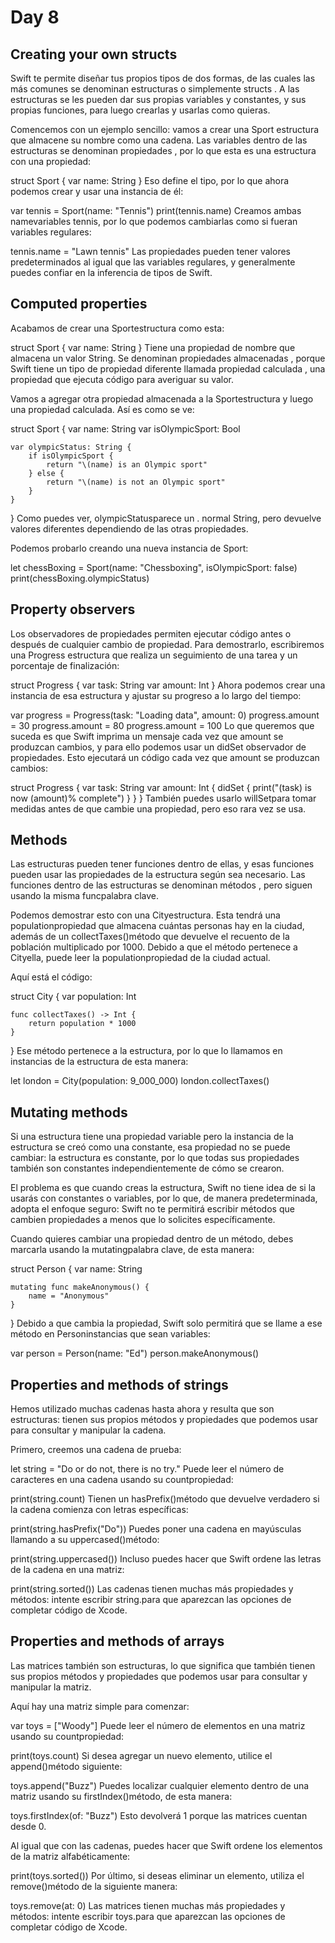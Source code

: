 # Day 8
## Creating  your own structs
Swift te permite diseñar tus propios tipos de dos formas, de las cuales las más comunes se denominan estructuras o simplemente structs . A las estructuras se les pueden dar sus propias variables y constantes, y sus propias funciones, para luego crearlas y usarlas como quieras.

Comencemos con un ejemplo sencillo: vamos a crear una Sport estructura que almacene su nombre como una cadena. Las variables dentro de las estructuras se denominan propiedades , por lo que esta es una estructura con una propiedad:

struct Sport {
    var name: String
}
Eso define el tipo, por lo que ahora podemos crear y usar una instancia de él:

var tennis = Sport(name: "Tennis")
print(tennis.name)
Creamos ambas namevariables tennis, por lo que podemos cambiarlas como si fueran variables regulares:

tennis.name = "Lawn tennis"
Las propiedades pueden tener valores predeterminados al igual que las variables regulares, y generalmente puedes confiar en la inferencia de tipos de Swift.

## Computed properties
Acabamos de crear una Sportestructura como esta:

struct Sport {
    var name: String
}
Tiene una propiedad de nombre que almacena un valor String. Se denominan propiedades almacenadas , porque Swift tiene un tipo de propiedad diferente llamada propiedad calculada , una propiedad que ejecuta código para averiguar su valor.

Vamos a agregar otra propiedad almacenada a la Sportestructura y luego una propiedad calculada. Así es como se ve:

struct Sport {
    var name: String
    var isOlympicSport: Bool

    var olympicStatus: String {
        if isOlympicSport {
            return "\(name) is an Olympic sport"
        } else {
            return "\(name) is not an Olympic sport"
        }
    }
}
Como puedes ver, olympicStatusparece un . normal String, pero devuelve valores diferentes dependiendo de las otras propiedades.

Podemos probarlo creando una nueva instancia de Sport:

let chessBoxing = Sport(name: "Chessboxing", isOlympicSport: false)
print(chessBoxing.olympicStatus)

## Property observers
Los observadores de propiedades permiten ejecutar código antes o después de cualquier cambio de propiedad. Para demostrarlo, escribiremos una Progress estructura que realiza un seguimiento de una tarea y un porcentaje de finalización:

struct Progress {
    var task: String
    var amount: Int
}
Ahora podemos crear una instancia de esa estructura y ajustar su progreso a lo largo del tiempo:

var progress = Progress(task: "Loading data", amount: 0)
progress.amount = 30
progress.amount = 80
progress.amount = 100
Lo que queremos que suceda es que Swift imprima un mensaje cada vez que amount se produzcan cambios, y para ello podemos usar un didSet observador de propiedades. Esto ejecutará un código cada vez que amount se produzcan cambios:

struct Progress {
    var task: String
    var amount: Int {
        didSet {
            print("\(task) is now \(amount)% complete")
        }
    }
}
También puedes usarlo willSetpara tomar medidas antes de que cambie una propiedad, pero eso rara vez se usa.


## Methods
Las estructuras pueden tener funciones dentro de ellas, y esas funciones pueden usar las propiedades de la estructura según sea necesario. Las funciones dentro de las estructuras se denominan métodos , pero siguen usando la misma funcpalabra clave.

Podemos demostrar esto con una Cityestructura. Esta tendrá una populationpropiedad que almacena cuántas personas hay en la ciudad, además de un collectTaxes()método que devuelve el recuento de la población multiplicado por 1000. Debido a que el método pertenece a Cityella, puede leer la populationpropiedad de la ciudad actual.

Aquí está el código:

struct City {
    var population: Int

    func collectTaxes() -> Int {
        return population * 1000
    }
}
Ese método pertenece a la estructura, por lo que lo llamamos en instancias de la estructura de esta manera:

let london = City(population: 9_000_000)
london.collectTaxes()

## Mutating methods
Si una estructura tiene una propiedad variable pero la instancia de la estructura se creó como una constante, esa propiedad no se puede cambiar: la estructura es constante, por lo que todas sus propiedades también son constantes independientemente de cómo se crearon.

El problema es que cuando creas la estructura, Swift no tiene idea de si la usarás con constantes o variables, por lo que, de manera predeterminada, adopta el enfoque seguro: Swift no te permitirá escribir métodos que cambien propiedades a menos que lo solicites específicamente.

Cuando quieres cambiar una propiedad dentro de un método, debes marcarla usando la mutatingpalabra clave, de esta manera:

struct Person {
    var name: String

    mutating func makeAnonymous() {
        name = "Anonymous"
    }
}
Debido a que cambia la propiedad, Swift solo permitirá que se llame a ese método en Personinstancias que sean variables:

var person = Person(name: "Ed")
person.makeAnonymous()

## Properties and methods of strings
Hemos utilizado muchas cadenas hasta ahora y resulta que son estructuras: tienen sus propios métodos y propiedades que podemos usar para consultar y manipular la cadena.

Primero, creemos una cadena de prueba:

let string = "Do or do not, there is no try."
Puede leer el número de caracteres en una cadena usando su countpropiedad:

print(string.count)
Tienen un hasPrefix()método que devuelve verdadero si la cadena comienza con letras específicas:

print(string.hasPrefix("Do"))
Puedes poner una cadena en mayúsculas llamando a su uppercased()método:

print(string.uppercased())
Incluso puedes hacer que Swift ordene las letras de la cadena en una matriz:

print(string.sorted())
Las cadenas tienen muchas más propiedades y métodos: intente escribir string.para que aparezcan las opciones de completar código de Xcode.

## Properties and methods of arrays
Las matrices también son estructuras, lo que significa que también tienen sus propios métodos y propiedades que podemos usar para consultar y manipular la matriz.

Aquí hay una matriz simple para comenzar:

var toys = ["Woody"]
Puede leer el número de elementos en una matriz usando su countpropiedad:

print(toys.count)
Si desea agregar un nuevo elemento, utilice el append()método siguiente:

toys.append("Buzz")
Puedes localizar cualquier elemento dentro de una matriz usando su firstIndex()método, de esta manera:

toys.firstIndex(of: "Buzz")
Esto devolverá 1 porque las matrices cuentan desde 0.

Al igual que con las cadenas, puedes hacer que Swift ordene los elementos de la matriz alfabéticamente:

print(toys.sorted())
Por último, si deseas eliminar un elemento, utiliza el remove()método de la siguiente manera:

toys.remove(at: 0)
Las matrices tienen muchas más propiedades y métodos: intente escribir toys.para que aparezcan las opciones de completar código de Xcode.
